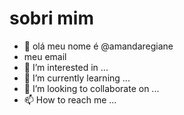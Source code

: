 # sobri mim
- 👋 olá meu nome é @amandaregiane
- meu email
-  👀 I’m interested in ...
- 🌱 I’m currently learning ...
- 💞️ I’m looking to collaborate on ...
- 📫 How to reach me ...
